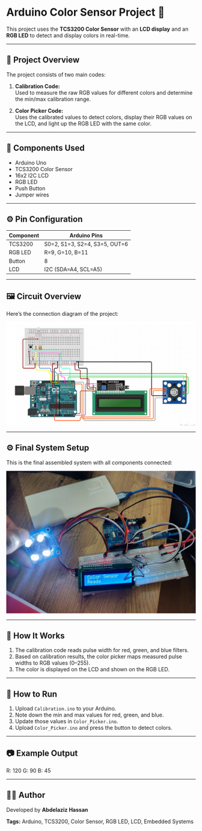  # Arduino Color Sensor Project 🎨

This project uses the **TCS3200 Color Sensor** with an **LCD display** and an **RGB LED** to detect and display colors in real-time.

---

## 📘 Project Overview
The project consists of two main codes:
1. **Calibration Code:**  
   Used to measure the raw RGB values for different colors and determine the min/max calibration range.

2. **Color Picker Code:**  
   Uses the calibrated values to detect colors, display their RGB values on the LCD, and light up the RGB LED with the same color.

---

## 🧩 Components Used
- Arduino Uno  
- TCS3200 Color Sensor  
- 16x2 I2C LCD  
- RGB LED  
- Push Button  
- Jumper wires  

---

## ⚙️ Pin Configuration
| Component | Arduino Pins |
|------------|--------------|
| TCS3200 | S0=2, S1=3, S2=4, S3=5, OUT=6 |
| RGB LED | R=9, G=10, B=11 |
| Button | 8 |
| LCD | I2C (SDA=A4, SCL=A5) |

---

## 🖼️ Circuit Overview
Here’s the connection diagram of the project:

![Circuit Diagram](images/circuit_diagram.jpg)

---

## ⚙️ Final System Setup
This is the final assembled system with all components connected:

![System Setup](images/system_setup.jpg)


---

## 🧠 How It Works
1. The calibration code reads pulse width for red, green, and blue filters.  
2. Based on calibration results, the color picker maps measured pulse widths to RGB values (0–255).  
3. The color is displayed on the LCD and shown on the RGB LED.

---

## 🚀 How to Run
1. Upload `Calibration.ino` to your Arduino.
2. Note down the min and max values for red, green, and blue.
3. Update those values in `Color_Picker.ino`.
4. Upload `Color_Picker.ino` and press the button to detect colors.

---

## 📷 Example Output

R: 120 G: 90
B: 45

---

## 👨‍💻 Author
Developed by **Abdelaziz Hassan**

**Tags:** Arduino, TCS3200, Color Sensor, RGB LED, LCD, Embedded Systems



